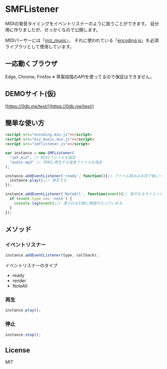 # SMFListener

MIDIの発音タイミングをイベントリスナーのように扱うことができます。
自分用に作りましたが、せっかくなので公開します。

MIDIパーサーには「[miz_music](https://github.com/MizunagiKB/miz_music)」、
それに使われている「[encoding.js](https://github.com/polygonplanet/encoding.js)」を必須ライブラリとして使用しています。

## 一応動くブラウザ
Edge, Chrome, Firefox
※ 草案段階のAPIを使ってるので保証はできません。

## DEMOサイト(仮)
[https://0db.me/test/](https://0db.me/test/)


## 簡単な使い方

```html
<script src="encoding.min.js"></script>
<script src="miz_music.min.js"></script>
<script src="smflistener.js"></script>
```

```js
var instance = new SMFListener(
  "smf.mid", // MIDIファイルを指定
  "audio.mp3" // 同時に再生する音楽ファイルを指定
);

instance.addEventListener('ready', function(){// ファイル読み込み完了後に一度だけ発火
  instance.play();// 再生する
});

instance.addEventListener('NoteAll', function(event){// 音がなるタイミングで発火します。
  if (event.type === 'note') {
    console.log(event);// 渡される引数に情報が入っています。
  }
});
```



## メソッド

### イベントリスナー
```js
instance.addEventListener(type, callback);
```
イベントリスナーのタイプ
- ready
- render
- NoteAll


### 再生
```js
instance.play();
```

### 停止
```js
instance.stop();
```



## License
MIT